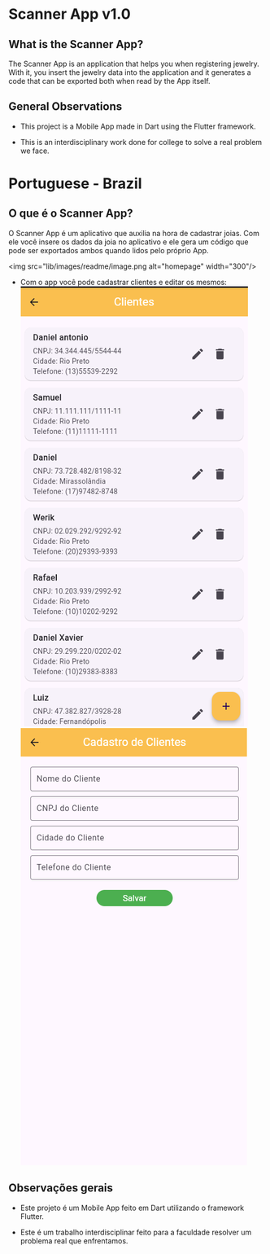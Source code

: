 # Scanner App v1.0


## What is the Scanner App? 

The Scanner App is an application that helps you when registering jewelry.
With it, you insert the jewelry data into the application and it generates a code that can be
exported both when read by the App itself.

## General Observations

- This project is a Mobile App made in Dart using the Flutter framework.

- This is an interdisciplinary work done for college to solve a real problem we face.


# Portuguese - Brazil



## O que é o Scanner App?

O Scanner App é um aplicativo que auxilia na hora de cadastrar joias.
Com ele você insere os dados da joia no aplicativo e ele gera um código que pode ser
exportados ambos quando lidos pelo próprio App.

<img src="lib/images/readme/image.png alt="homepage" width="300"/>


- Com o app você pode cadastrar clientes e editar os mesmos:
![clienteHome](image-1.png)
![cadastrarClientes](image-2.png)
## Observações gerais
- Este projeto é um Mobile App feito em Dart utilizando o framework Flutter.

- Este é um trabalho interdisciplinar feito para a faculdade resolver um problema real que enfrentamos.

